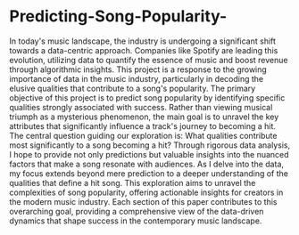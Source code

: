 # Predicting-Song-Popularity-

In today's music landscape, the industry is undergoing a significant shift towards a data-centric approach. Companies like Spotify are leading this evolution, utilizing data to quantify the essence of music and boost revenue through algorithmic insights. This project is a response to the growing importance of data in the music industry, particularly in decoding the elusive qualities that contribute to a song's popularity.
The primary objective of this project is to predict song popularity by identifying specific qualities strongly associated with success. Rather than viewing musical triumph as a mysterious phenomenon, the main goal is to unravel the key attributes that significantly influence a track's journey to becoming a hit. The central question guiding our exploration is: What qualities contribute most significantly to a song becoming a hit?
Through rigorous data analysis, I hope to provide not only predictions but valuable insights into the nuanced factors that make a song resonate with audiences. As I delve into the data, my focus extends beyond mere prediction to a deeper understanding of the qualities that define a hit song. This exploration aims to unravel the complexities of song popularity, offering actionable insights for creators in the modern music industry. Each section of this paper contributes to this overarching goal, providing a comprehensive view of the data-driven dynamics that shape success in the contemporary music landscape.
